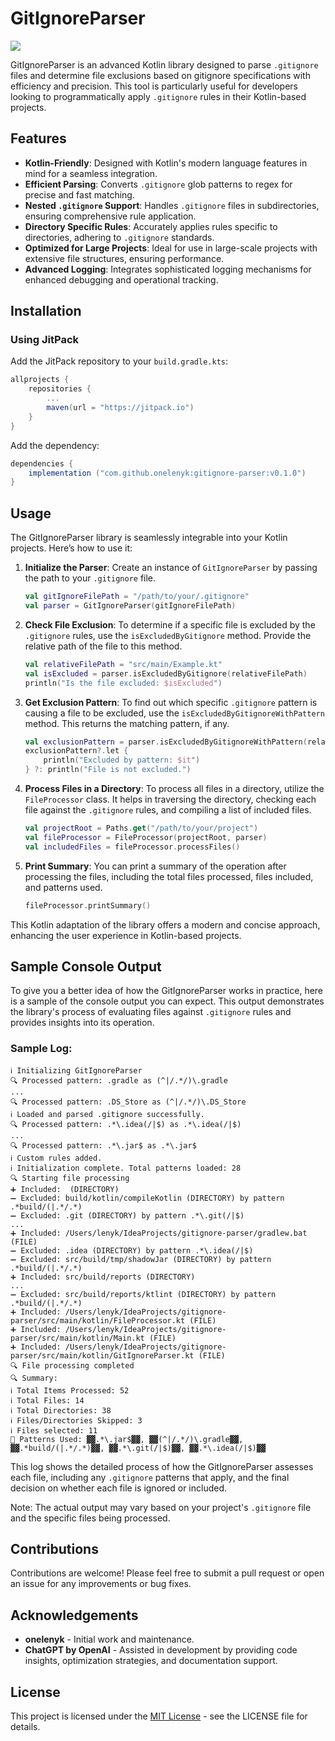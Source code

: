 # GitIgnoreParser
[![](https://jitpack.io/v/onelenyk/gitignore-parser.svg)](https://jitpack.io/#onelenyk/gitignore-parser)

GitIgnoreParser is an advanced Kotlin library designed to parse `.gitignore` files and determine file exclusions based
on gitignore specifications with efficiency and precision. This tool is particularly useful for developers looking to
programmatically apply `.gitignore` rules in their Kotlin-based projects.

## Features

- **Kotlin-Friendly**: Designed with Kotlin's modern language features in mind for a seamless integration.
- **Efficient Parsing**: Converts `.gitignore` glob patterns to regex for precise and fast matching.
- **Nested `.gitignore` Support**: Handles `.gitignore` files in subdirectories, ensuring comprehensive rule
  application.
- **Directory Specific Rules**: Accurately applies rules specific to directories, adhering to `.gitignore` standards.
- **Optimized for Large Projects**: Ideal for use in large-scale projects with extensive file structures, ensuring
  performance.
- **Advanced Logging**: Integrates sophisticated logging mechanisms for enhanced debugging and operational tracking.

## Installation

### Using JitPack

Add the JitPack repository to your `build.gradle.kts`:

```gradle
allprojects {
    repositories {
        ...
        maven(url = "https://jitpack.io")
    }
}
```

Add the dependency:

```gradle
dependencies {
    implementation ("com.github.onelenyk:gitignore-parser:v0.1.0")
}
```

## Usage

The GitIgnoreParser library is seamlessly integrable into your Kotlin projects. Here’s how to use it:

1. **Initialize the Parser**: Create an instance of `GitIgnoreParser` by passing the path to your `.gitignore` file.

    ```kotlin
    val gitIgnoreFilePath = "/path/to/your/.gitignore"
    val parser = GitIgnoreParser(gitIgnoreFilePath)
    ```

2. **Check File Exclusion**: To determine if a specific file is excluded by the `.gitignore` rules, use
   the `isExcludedByGitignore` method. Provide the relative path of the file to this method.

    ```kotlin
    val relativeFilePath = "src/main/Example.kt"
    val isExcluded = parser.isExcludedByGitignore(relativeFilePath)
    println("Is the file excluded: $isExcluded")
    ```

3. **Get Exclusion Pattern**: To find out which specific `.gitignore` pattern is causing a file to be excluded, use
   the `isExcludedByGitignoreWithPattern` method. This returns the matching pattern, if any.

    ```kotlin
    val exclusionPattern = parser.isExcludedByGitignoreWithPattern(relativeFilePath)
    exclusionPattern?.let {
        println("Excluded by pattern: $it")
    } ?: println("File is not excluded.")
    ```

4. **Process Files in a Directory**: To process all files in a directory, utilize the `FileProcessor` class. It helps in
   traversing the directory, checking each file against the `.gitignore` rules, and compiling a list of included files.

    ```kotlin
    val projectRoot = Paths.get("/path/to/your/project")
    val fileProcessor = FileProcessor(projectRoot, parser)
    val includedFiles = fileProcessor.processFiles()
    ```

5. **Print Summary**: You can print a summary of the operation after processing the files, including the total files
   processed, files included, and patterns used.

    ```kotlin
    fileProcessor.printSummary()
    ```

This Kotlin adaptation of the library offers a modern and concise approach, enhancing the user experience in
Kotlin-based projects.

## Sample Console Output

To give you a better idea of how the GitIgnoreParser works in practice, here is a sample of the console output you can
expect. This output demonstrates the library's process of evaluating files against `.gitignore` rules and provides
insights into its operation.

### Sample Log:

```plaintext
ℹ️ Initializing GitIgnoreParser
🔍 Processed pattern: .gradle as (^|/.*/)\.gradle
...
🔍 Processed pattern: .DS_Store as (^|/.*/)\.DS_Store
ℹ️ Loaded and parsed .gitignore successfully.
🔍 Processed pattern: .*\.idea(/|$) as .*\.idea(/|$)
...
🔍 Processed pattern: .*\.jar$ as .*\.jar$
ℹ️ Custom rules added.
ℹ️ Initialization complete. Total patterns loaded: 28
🔍 Starting file processing
➕ Included:  (DIRECTORY)
➖ Excluded: build/kotlin/compileKotlin (DIRECTORY) by pattern .*build/(|.*/.*)
➖ Excluded: .git (DIRECTORY) by pattern .*\.git(/|$)
...
➕ Included: /Users/lenyk/IdeaProjects/gitignore-parser/gradlew.bat (FILE)
➖ Excluded: .idea (DIRECTORY) by pattern .*\.idea(/|$)
➖ Excluded: src/build/tmp/shadowJar (DIRECTORY) by pattern .*build/(|.*/.*)
➕ Included: src/build/reports (DIRECTORY)
...
➖ Excluded: src/build/reports/ktlint (DIRECTORY) by pattern .*build/(|.*/.*)
➕ Included: /Users/lenyk/IdeaProjects/gitignore-parser/src/main/kotlin/FileProcessor.kt (FILE)
➕ Included: /Users/lenyk/IdeaProjects/gitignore-parser/src/main/kotlin/Main.kt (FILE)
➕ Included: /Users/lenyk/IdeaProjects/gitignore-parser/src/main/kotlin/GitIgnoreParser.kt (FILE)
🔍 File processing completed
🔍 Summary:
ℹ️ Total Items Processed: 52
ℹ️ Total Files: 14
ℹ️ Total Directories: 38
ℹ️ Files/Directories Skipped: 3
ℹ️ Files selected: 11
💼 Patterns Used: ▓▓.*\.jar$▓▓, ▓▓(^|/.*/)\.gradle▓▓, ▓▓.*build/(|.*/.*)▓▓, ▓▓.*\.git(/|$)▓▓, ▓▓.*\.idea(/|$)▓▓
```

This log shows the detailed process of how the GitIgnoreParser assesses each file, including any `.gitignore` patterns
that apply, and the final decision on whether each file is ignored or included.

Note: The actual output may vary based on your project's `.gitignore` file and the specific files being processed.

## Contributions

Contributions are welcome! Please feel free to submit a pull request or open an issue for any improvements or bug fixes.

## Acknowledgements

- **onelenyk** - Initial work and maintenance.
- **ChatGPT by OpenAI** - Assisted in development by providing code insights, optimization strategies, and documentation
  support.

## License

This project is licensed under the [MIT License](LICENSE) - see the LICENSE file for details.
